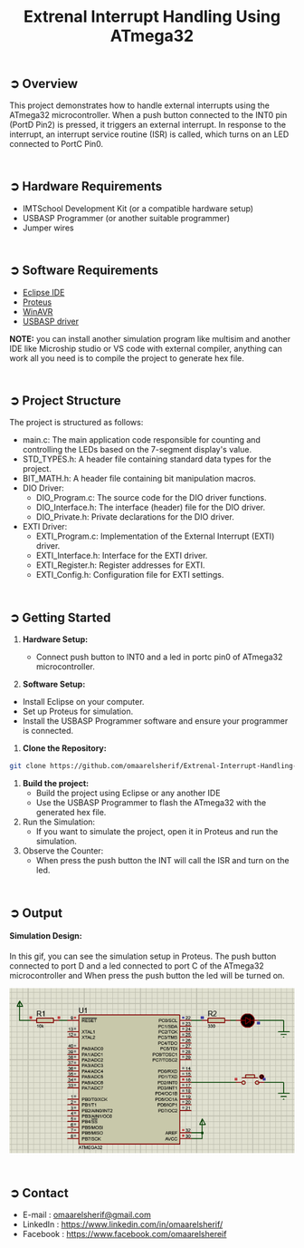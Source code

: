<!-- PROJECT TITLE -->
<h1 align="center">Extrenal Interrupt Handling Using ATmega32</h1>

<!-- OVERVIEW -->
## <br>**➲ Overview**
This project demonstrates how to handle external interrupts using the ATmega32 microcontroller. When a push button connected to the INT0 pin (PortD Pin2) is pressed, it triggers an external interrupt. In response to the interrupt, an interrupt service routine (ISR) is called, which turns on an LED connected to PortC Pin0.

<!-- HARDWARE REQUIREMENTS -->
## <br>**➲ Hardware Requirements**
* IMTSchool Development Kit (or a compatible hardware setup)
* USBASP Programmer (or another suitable programmer)
* Jumper wires

<!-- SOFTWARE REQUIREMENTS -->
## <br>**➲ Software Requirements**
* <a href="https://www.eclipse.org/downloads/packages/release/2023-06/r/eclipse-ide-cc-developers" target="_blank">Eclipse IDE</a> 
* <a href="https://www.labcenter.com/downloads/" target="_blank">Proteus</a> 
* <a href="https://sourceforge.net/projects/winavr/" target="_blank">WinAVR</a> 
* <a href="https://www.fischl.de/usbasp/" target="_blank">USBASP driver</a> 

**NOTE:** you can install another simulation program like multisim and another IDE like Microship studio or VS code with external compiler, anything can work all you need is to compile the project to generate hex file.

<!-- PROJECT STRUCTURE -->
## <br>**➲ Project Structure**
The project is structured as follows:
* main.c: The main application code responsible for counting and controlling the LEDs based on the 7-segment display's value.
* STD_TYPES.h: A header file containing standard data types for the project.
* BIT_MATH.h: A header file containing bit manipulation macros.
* DIO Driver:
  * DIO_Program.c: The source code for the DIO driver functions.
  * DIO_Interface.h: The interface (header) file for the DIO driver.
  * DIO_Private.h: Private declarations for the DIO driver.
* EXTI Driver:
  * EXTI_Program.c: Implementation of the External Interrupt (EXTI) driver.
  * EXTI_Interface.h: Interface for the EXTI driver.
  * EXTI_Register.h: Register addresses for EXTI.
  * EXTI_Config.h: Configuration file for EXTI settings.

<!-- GETTING STARTED -->
## <br>**➲ Getting Started**
1. **Hardware Setup:**
   * Connect push button to INT0 and a led in portc pin0 of ATmega32 microcontroller.

2. **Software Setup:**
* Install Eclipse on your computer.
* Set up Proteus for simulation.
* Install the USBASP Programmer software and ensure your programmer is connected.
1. **Clone the Repository:**
```sh
git clone https://github.com/omaarelsherif/Extrenal-Interrupt-Handling-Using-ATmega32.git
```
1. **Build the project:**
   * Build the project using Eclipse or any another IDE
   * Use the USBASP Programmer to flash the ATmega32 with the generated hex file.
2. Run the Simulation:
   * If you want to simulate the project, open it in Proteus and run the simulation.
3. Observe the Counter:
   * When press the push button the INT will call the ISR and turn on the led.

<!-- OUTPUT -->
## <br>**➲ Output**
<h4>Simulation Design: </h4>
In this gif, you can see the simulation setup in Proteus. The push button connected to port D and a led connected to port C of the ATmega32 microcontroller and When press the push button the led will be turned on.

![Alt Text](EXTI/Output/output.gif)

<!-- CONTACT -->
## <br>**➲ Contact**
- E-mail   : [omaarelsherif@gmail.com](mailto:omaarelsherif@gmail.com)
- LinkedIn : https://www.linkedin.com/in/omaarelsherif/
- Facebook : https://www.facebook.com/omaarelshereif
